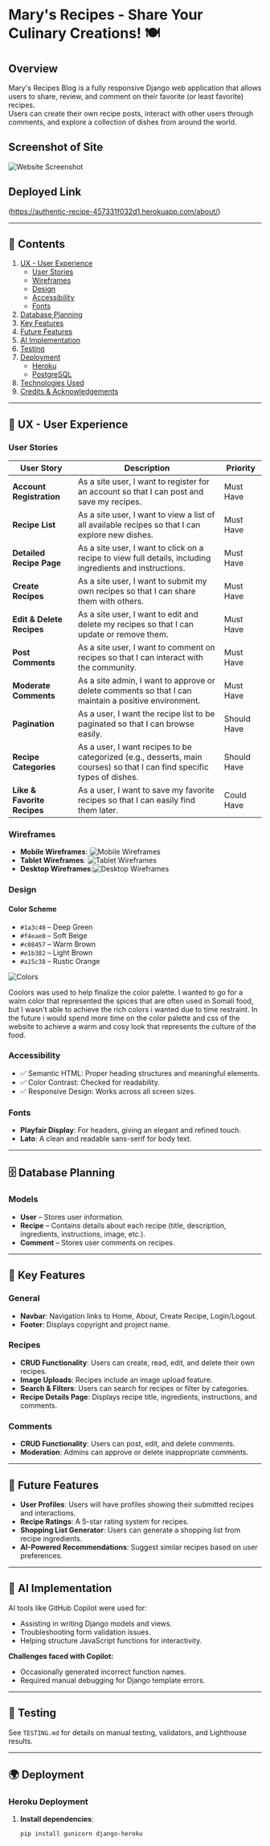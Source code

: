 # Mary's Recipes - Share Your Culinary Creations! 🍽️

## Overview
Mary's Recipes Blog is a fully responsive Django web application that allows users to share, review, and comment on their favorite (or least favorite) recipes.  
Users can create their own recipe posts, interact with other users through comments, and explore a collection of dishes from around the world.

## Screenshot of Site  
![Website Screenshot](static/images/website.png)
 

## Deployed Link  
(https://authentic-recipe-457331f032d1.herokuapp.com/about/)  

---

## 📌 Contents  
1. [UX - User Experience](#ux---user-experience)  
   - [User Stories](#user-stories)  
   - [Wireframes](#wireframes)  
   - [Design](#design)  
   - [Accessibility](#accessibility)  
   - [Fonts](#fonts)  
2. [Database Planning](#database-planning)  
3. [Key Features](#key-features)  
4. [Future Features](#future-features)  
5. [AI Implementation](#ai-implementation)  
6. [Testing](#testing)  
7. [Deployment](#deployment)  
   - [Heroku](#heroku)  
   - [PostgreSQL](#postgresql)  
8. [Technologies Used](#technologies-used)  
9. [Credits & Acknowledgements](#credits--acknowledgements)  

---

## 🎯 UX - User Experience  

### **User Stories**
| User Story | Description | Priority |
|------------|------------|----------|
| **Account Registration** | As a site user, I want to register for an account so that I can post and save my recipes. | Must Have |
| **Recipe List** | As a site user, I want to view a list of all available recipes so that I can explore new dishes. | Must Have |
| **Detailed Recipe Page** | As a site user, I want to click on a recipe to view full details, including ingredients and instructions. | Must Have |
| **Create Recipes** | As a site user, I want to submit my own recipes so that I can share them with others. | Must Have |
| **Edit & Delete Recipes** | As a site user, I want to edit and delete my recipes so that I can update or remove them. | Must Have |
| **Post Comments** | As a site user, I want to comment on recipes so that I can interact with the community. | Must Have |
| **Moderate Comments** | As a site admin, I want to approve or delete comments so that I can maintain a positive environment. | Must Have |
| **Pagination** | As a user, I want the recipe list to be paginated so that I can browse easily. | Should Have |
| **Recipe Categories** | As a user, I want recipes to be categorized (e.g., desserts, main courses) so that I can find specific types of dishes. | Should Have |
| **Like & Favorite Recipes** | As a user, I want to save my favorite recipes so that I can easily find them later. | Could Have |

### **Wireframes**
- **Mobile Wireframes**: ![Mobile Wireframes](static/images/phone-wireframe.png)
- **Tablet Wireframes**: ![Tablet Wireframes](static/images/tablet-wireframe.png) 
- **Desktop Wireframes**:![Desktop Wireframes](static/images/desktop.png)

### **Design**
#### **Color Scheme**
- `#1a3c40` – Deep Green  
- `#f4eae0` – Soft Beige  
- `#c08457` – Warm Brown  
- `#e1b382` – Light Brown  
- `#a15c38` – Rustic Orange  

![Colors](static/images/colors.png)

Coolors was used to help finalize the color palette. I wanted to go for a walm color that represented the spices that are often used in Somali food, but I wasn't able to achieve the rich colors i wanted due to time restraint. In the future i would spend more time on the color palette and css of the website to achieve a warm and cosy look that represents the culture of the food.

### **Accessibility**
- ✅ Semantic HTML: Proper heading structures and meaningful elements.  
- ✅ Color Contrast: Checked for readability.  
- ✅ Responsive Design: Works across all screen sizes.  

### **Fonts**
- **Playfair Display**: For headers, giving an elegant and refined touch.  
- **Lato**: A clean and readable sans-serif for body text.  

---

## 🗄️ Database Planning  

### **Models**
- **User** – Stores user information.  
- **Recipe** – Contains details about each recipe (title, description, ingredients, instructions, image, etc.).  
- **Comment** – Stores user comments on recipes.  

---

## 🔑 Key Features  

### **General**
- **Navbar**: Navigation links to Home, About, Create Recipe, Login/Logout.  
- **Footer**: Displays copyright and project name.  

### **Recipes**
- **CRUD Functionality**: Users can create, read, edit, and delete their own recipes.  
- **Image Uploads**: Recipes include an image upload feature.  
- **Search & Filters**: Users can search for recipes or filter by categories.  
- **Recipe Details Page**: Displays recipe title, ingredients, instructions, and comments.  

### **Comments**
- **CRUD Functionality**: Users can post, edit, and delete comments.  
- **Moderation**: Admins can approve or delete inappropriate comments.  

---

## 🚀 Future Features  
- **User Profiles**: Users will have profiles showing their submitted recipes and interactions.  
- **Recipe Ratings**: A 5-star rating system for recipes.  
- **Shopping List Generator**: Users can generate a shopping list from recipe ingredients.  
- **AI-Powered Recommendations**: Suggest similar recipes based on user preferences.  

---

## 🤖 AI Implementation  
AI tools like GitHub Copilot were used for:  
- Assisting in writing Django models and views.  
- Troubleshooting form validation issues.  
- Helping structure JavaScript functions for interactivity.  

**Challenges faced with Copilot:**  
- Occasionally generated incorrect function names.  
- Required manual debugging for Django template errors.  

---

## 🧪 Testing  
See `TESTING.md` for details on manual testing, validators, and Lighthouse results.  

---

## 🌍 Deployment  

### **Heroku Deployment**
1. **Install dependencies**:
   ```sh
   pip install gunicorn django-heroku
